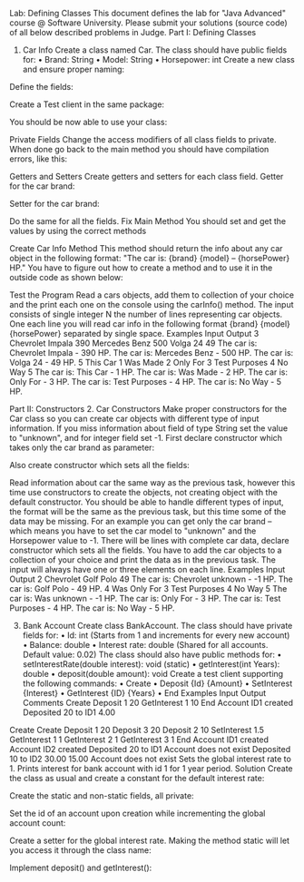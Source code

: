 Lab: Defining Classes
This document defines the lab for "Java Advanced" course @ Software University. Please submit your solutions (source code) of all below described problems in Judge.
Part I: Defining Classes
1. Car Info
Create a class named Car.
The class should have public fields for:
    • Brand: String
    • Model: String
    • Horsepower: int
Create a new class and ensure proper naming:

Define the fields:

Create a Test client in the same package:

You should be now able to use your class:
 
Private Fields
Change the access modifiers of all class fields to private.
When done go back to the main method you should have compilation errors, like this:
 
Getters and Setters
Create getters and setters for each class field. 
Getter for the car brand:
 
Setter for the car brand:
 
Do the same for all the fields.
Fix Main Method
You should set and get the values by using the correct methods
 
Create Car Info Method
This method should return the info about any car object in the following format:
"The car is: {brand} {model} – {horsePower} HP."
You have to figure out how to create a method and to use it in the outside code as shown below:
 
Test the Program 
Read a cars objects, add them to collection of your choice and the print each one on the console using the carInfo() method. The input consists of single integer N the number of lines representing car objects. One each line you will read car info in the following format {brand} {model} {horsePower} separated by single space.
Examples
Input
Output
3
Chevrolet Impala 390
Mercedes Benz 500
Volga 24 49
The car is: Chevrolet Impala - 390 HP.
The car is: Mercedes Benz - 500 HP.
The car is: Volga 24 - 49 HP.
5
This Car 1
Was Made 2
Only For 3
Test Purposes 4
No Way 5
The car is: This Car - 1 HP.
The car is: Was Made - 2 HP.
The car is: Only For - 3 HP.
The car is: Test Purposes - 4 HP.
The car is: No Way - 5 HP.
 
Part II: Constructors
2. Car Constructors
Make proper constructors for the Car class so you can create car objects with different type of input information.
If you miss information about field of type String set the value to "unknown", and for integer field set -1.
First declare constructor which takes only the car brand as parameter:
 
Also create constructor which sets all the fields:
 
Read information about car the same way as the previous task, however this time use constructors to create the objects, not creating object with the default constructor. You should be able to handle different types of input, the format will be the same as the previous task, but this time some of the data may be missing. For an example you can get only the car brand – which means you have to set the car model to "unknown" and the Horsepower value to -1. There will be lines with complete car data, declare constructor which sets all the fields. 
You have to add the car objects to a collection of your choice and print the data as in the previous task. The input will always have one or three elements on each line.
Examples
Input
Output
2
Chevrolet
Golf Polo 49
The car is: Chevrolet unknown - -1 HP.
The car is: Golf Polo - 49 HP.
4
Was
Only For 3
Test Purposes 4
No Way 5
The car is: Was unknown - -1 HP.
The car is: Only For - 3 HP.
The car is: Test Purposes - 4 HP.
The car is: No Way - 5 HP.

3. Bank Account
Create class BankAccount.
The class should have private fields for:
    • Id: int (Starts from 1 and increments for every new account)
    • Balance: double
    • Interest rate: double (Shared for all accounts. Default value: 0.02)
The class should also have public methods for:
    • setInterestRate(double interest): void (static)
    • getInterest(int Years): double
    • deposit(double amount): void
Create a test client supporting the following commands:
    • Create
    • Deposit {Id} {Amount}
    • SetInterest {Interest}
    • GetInterest {ID} {Years}
    • End
Examples
Input
Output
Comments
Create
Deposit 1 20
GetInterest 1 10
End
Account ID1 created
Deposited 20 to ID1
4.00

Create
Create
Deposit 1 20
Deposit 3 20
Deposit 2 10
SetInterest 1.5
GetInterest 1 1
GetInterest 2 1
GetInterest 3 1
End
Account ID1 created
Account ID2 created
Deposited 20 to ID1
Account does not exist
Deposited 10 to ID2
30.00
15.00
Account does not exist
Sets the global interest rate to 1.
Prints interest for bank account with id 1 for 1 year period.
Solution
Create the class as usual and create a constant for the default interest rate:

Create the static and non-static fields, all private:

Set the id of an account upon creation while incrementing the global account count:

Create a setter for the global interest rate. Making the method static will let you access it through the class name:

Implement deposit() and getInterest():
 